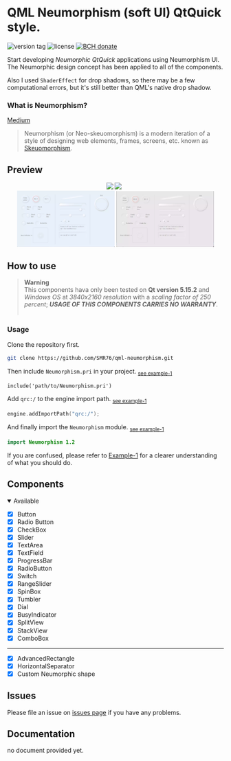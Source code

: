 # QML Neumorphism (soft UI) QtQuick style.
<p><img src="https://img.shields.io/github/v/tag/smr76/qml-neumorphism?sort=semver&label=version&labelColor=0bd&color=07b" alt="version tag">
<img src="https://img.shields.io/github/license/smr76/qml-neumorphism?color=36b245" alt="license">
<a href="https://www.blockchain.com/bch/address/bitcoincash:qrnwtxsk79kv6mt2hv8zdxy3phkqpkmcxgjzqktwa3">
<img src="https://img.shields.io/badge/BCH-Donate-f0992e?logo=BitcoinCash&logoColor=f0992e" alt="BCH donate"></a></p>

Start developing *Neumorphic QtQuick* applications using Neumorphism UI.<br>
The Neumorphic design concept has been applied to all of the components.

Also I used `ShaderEffect` for drop shadows, so there may be a few computational errors, but it's still better than QML's native drop shadow.

### What is Neumorphism?
[Medium](https://artofofiare.medium.com/neumorphism-the-right-way-a-2020-design-trend-386e6a09040a)
> Neumorphism (or Neo-skeuomorphism) is a modern iteration of a style of designing web elements, frames, screens, etc. known as [Skeuomorphism](https://medium.muz.li/skeuomorphic-design-a-controversial-ux-approach-that-is-making-a-comeback-a0b6e93eb4bb).

## Preview

<div align="center">
<img src="https://img.shields.io/badge/light purple-e8f0fb">
<img src="https://img.shields.io/badge/light gray-ebe5ec">&ensp;<br>
<img src="Extra/Preview/preview-1.webp" width="45%">
<img src="Extra/Preview/preview-2.webp" width="45%">
</div>

## How to use
> **Warning**<br>
> This components hava only been tested on **Qt version 5.15.2** and *Windows OS* at *3840x2160 resolution* with a *scaling factor of 250 percent*; ***USAGE OF THIS COMPONENTS CARRIES NO WARRANTY***.
> <br>&nbsp;

### Usage
Clone the repository first.
```bash
git clone https://github.com/SMR76/qml-neumorphism.git
```
Then include `Neumorphism.pri` in your project. <sub>[see example-1](Example/example-1/example-1.pro#L11)</sub>
```make
include('path/to/Neumorphism.pri')
```
Add `qrc:/` to the engine import path. <sub>[see example-1](Example/example-1/main.cpp#L12)</sub>
```cpp
engine.addImportPath("qrc:/");
```
And finally import the `Neumorphism` module. <sub>[see example-1](Example/example-1/main.qml#L5)</sub>
```qml
import Neumorphism 1.2
```

If you are confused, please refer to [Example-1](Example/example-1/) for a clearer understanding of what you should do.

## Components
<details open>
<summary> Available</summary>

- [x] Button
- [x] Radio Button
- [x] CheckBox
- [x] Slider
- [x] TextArea
- [x] TextField
- [x] ProgressBar
- [x] RadioButton
- [x] Switch
- [x] RangeSlider
- [x] SpinBox
- [x] Tumbler
- [x] Dial
- [x] BusyIndicator
- [x] SplitView
- [x] StackView
- [x] ComboBox
---
- [x] AdvancedRectangle
- [x] HorizontalSeparator
- [x] Custom Neumorphic shape

</details>

<!-- <details open>
<summary> Pending</summary>
</details> -->

## Issues

Please file an issue on [issues page](https://github.com/SMR76/qml-neumorphism/) if you have any problems.

## Documentation
no document provided yet.